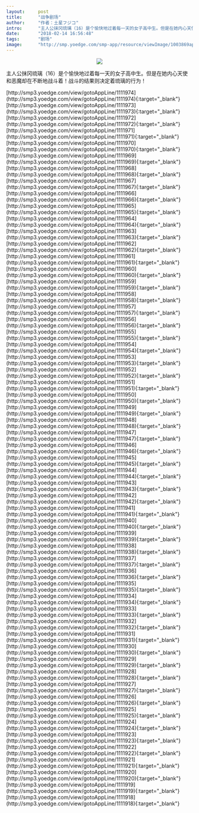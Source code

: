 ```yaml
---
layout:     post
title:      "战争剧场"
author:     "作者：土星フジコ"
intro:      "主人公抹冈琉璃（16）是个愉快地过着每一天的女子高中生。但是在她内心天使和恶魔却在不断地战斗着！战斗的结果则决定着琉璃的行为！"
date:       "2018-02-14 16:56:48"
tags:       "剧场"
image:      "http://smp.yoedge.com/smp-app/resource/viewImage/1003869appline.png"
---
```

<div style="text-align: center">
<p><img src="http://smp.yoedge.com/smp-app/resource/viewImage/1003869appline.png"/></p>
</div>
<p class="post-meta">
<span>主人公抹冈琉璃（16）是个愉快地过着每一天的女子高中生。但是在她内心天使和恶魔却在不断地战斗着！战斗的结果则决定着琉璃的行为！</span>
</p>
[http://smp3.yoedge.com/view/gotoAppLine/1111974](http://smp3.yoedge.com/view/gotoAppLine/1111974){:target="_blank"}
[http://smp3.yoedge.com/view/gotoAppLine/1111973](http://smp3.yoedge.com/view/gotoAppLine/1111973){:target="_blank"}
[http://smp3.yoedge.com/view/gotoAppLine/1111972](http://smp3.yoedge.com/view/gotoAppLine/1111972){:target="_blank"}
[http://smp3.yoedge.com/view/gotoAppLine/1111971](http://smp3.yoedge.com/view/gotoAppLine/1111971){:target="_blank"}
[http://smp3.yoedge.com/view/gotoAppLine/1111970](http://smp3.yoedge.com/view/gotoAppLine/1111970){:target="_blank"}
[http://smp3.yoedge.com/view/gotoAppLine/1111969](http://smp3.yoedge.com/view/gotoAppLine/1111969){:target="_blank"}
[http://smp3.yoedge.com/view/gotoAppLine/1111968](http://smp3.yoedge.com/view/gotoAppLine/1111968){:target="_blank"}
[http://smp3.yoedge.com/view/gotoAppLine/1111967](http://smp3.yoedge.com/view/gotoAppLine/1111967){:target="_blank"}
[http://smp3.yoedge.com/view/gotoAppLine/1111966](http://smp3.yoedge.com/view/gotoAppLine/1111966){:target="_blank"}
[http://smp3.yoedge.com/view/gotoAppLine/1111965](http://smp3.yoedge.com/view/gotoAppLine/1111965){:target="_blank"}
[http://smp3.yoedge.com/view/gotoAppLine/1111964](http://smp3.yoedge.com/view/gotoAppLine/1111964){:target="_blank"}
[http://smp3.yoedge.com/view/gotoAppLine/1111963](http://smp3.yoedge.com/view/gotoAppLine/1111963){:target="_blank"}
[http://smp3.yoedge.com/view/gotoAppLine/1111962](http://smp3.yoedge.com/view/gotoAppLine/1111962){:target="_blank"}
[http://smp3.yoedge.com/view/gotoAppLine/1111961](http://smp3.yoedge.com/view/gotoAppLine/1111961){:target="_blank"}
[http://smp3.yoedge.com/view/gotoAppLine/1111960](http://smp3.yoedge.com/view/gotoAppLine/1111960){:target="_blank"}
[http://smp3.yoedge.com/view/gotoAppLine/1111959](http://smp3.yoedge.com/view/gotoAppLine/1111959){:target="_blank"}
[http://smp3.yoedge.com/view/gotoAppLine/1111958](http://smp3.yoedge.com/view/gotoAppLine/1111958){:target="_blank"}
[http://smp3.yoedge.com/view/gotoAppLine/1111957](http://smp3.yoedge.com/view/gotoAppLine/1111957){:target="_blank"}
[http://smp3.yoedge.com/view/gotoAppLine/1111956](http://smp3.yoedge.com/view/gotoAppLine/1111956){:target="_blank"}
[http://smp3.yoedge.com/view/gotoAppLine/1111955](http://smp3.yoedge.com/view/gotoAppLine/1111955){:target="_blank"}
[http://smp3.yoedge.com/view/gotoAppLine/1111954](http://smp3.yoedge.com/view/gotoAppLine/1111954){:target="_blank"}
[http://smp3.yoedge.com/view/gotoAppLine/1111953](http://smp3.yoedge.com/view/gotoAppLine/1111953){:target="_blank"}
[http://smp3.yoedge.com/view/gotoAppLine/1111952](http://smp3.yoedge.com/view/gotoAppLine/1111952){:target="_blank"}
[http://smp3.yoedge.com/view/gotoAppLine/1111951](http://smp3.yoedge.com/view/gotoAppLine/1111951){:target="_blank"}
[http://smp3.yoedge.com/view/gotoAppLine/1111950](http://smp3.yoedge.com/view/gotoAppLine/1111950){:target="_blank"}
[http://smp3.yoedge.com/view/gotoAppLine/1111949](http://smp3.yoedge.com/view/gotoAppLine/1111949){:target="_blank"}
[http://smp3.yoedge.com/view/gotoAppLine/1111948](http://smp3.yoedge.com/view/gotoAppLine/1111948){:target="_blank"}
[http://smp3.yoedge.com/view/gotoAppLine/1111947](http://smp3.yoedge.com/view/gotoAppLine/1111947){:target="_blank"}
[http://smp3.yoedge.com/view/gotoAppLine/1111946](http://smp3.yoedge.com/view/gotoAppLine/1111946){:target="_blank"}
[http://smp3.yoedge.com/view/gotoAppLine/1111945](http://smp3.yoedge.com/view/gotoAppLine/1111945){:target="_blank"}
[http://smp3.yoedge.com/view/gotoAppLine/1111944](http://smp3.yoedge.com/view/gotoAppLine/1111944){:target="_blank"}
[http://smp3.yoedge.com/view/gotoAppLine/1111943](http://smp3.yoedge.com/view/gotoAppLine/1111943){:target="_blank"}
[http://smp3.yoedge.com/view/gotoAppLine/1111942](http://smp3.yoedge.com/view/gotoAppLine/1111942){:target="_blank"}
[http://smp3.yoedge.com/view/gotoAppLine/1111941](http://smp3.yoedge.com/view/gotoAppLine/1111941){:target="_blank"}
[http://smp3.yoedge.com/view/gotoAppLine/1111940](http://smp3.yoedge.com/view/gotoAppLine/1111940){:target="_blank"}
[http://smp3.yoedge.com/view/gotoAppLine/1111939](http://smp3.yoedge.com/view/gotoAppLine/1111939){:target="_blank"}
[http://smp3.yoedge.com/view/gotoAppLine/1111938](http://smp3.yoedge.com/view/gotoAppLine/1111938){:target="_blank"}
[http://smp3.yoedge.com/view/gotoAppLine/1111937](http://smp3.yoedge.com/view/gotoAppLine/1111937){:target="_blank"}
[http://smp3.yoedge.com/view/gotoAppLine/1111936](http://smp3.yoedge.com/view/gotoAppLine/1111936){:target="_blank"}
[http://smp3.yoedge.com/view/gotoAppLine/1111935](http://smp3.yoedge.com/view/gotoAppLine/1111935){:target="_blank"}
[http://smp3.yoedge.com/view/gotoAppLine/1111934](http://smp3.yoedge.com/view/gotoAppLine/1111934){:target="_blank"}
[http://smp3.yoedge.com/view/gotoAppLine/1111933](http://smp3.yoedge.com/view/gotoAppLine/1111933){:target="_blank"}
[http://smp3.yoedge.com/view/gotoAppLine/1111932](http://smp3.yoedge.com/view/gotoAppLine/1111932){:target="_blank"}
[http://smp3.yoedge.com/view/gotoAppLine/1111931](http://smp3.yoedge.com/view/gotoAppLine/1111931){:target="_blank"}
[http://smp3.yoedge.com/view/gotoAppLine/1111930](http://smp3.yoedge.com/view/gotoAppLine/1111930){:target="_blank"}
[http://smp3.yoedge.com/view/gotoAppLine/1111929](http://smp3.yoedge.com/view/gotoAppLine/1111929){:target="_blank"}
[http://smp3.yoedge.com/view/gotoAppLine/1111928](http://smp3.yoedge.com/view/gotoAppLine/1111928){:target="_blank"}
[http://smp3.yoedge.com/view/gotoAppLine/1111927](http://smp3.yoedge.com/view/gotoAppLine/1111927){:target="_blank"}
[http://smp3.yoedge.com/view/gotoAppLine/1111926](http://smp3.yoedge.com/view/gotoAppLine/1111926){:target="_blank"}
[http://smp3.yoedge.com/view/gotoAppLine/1111925](http://smp3.yoedge.com/view/gotoAppLine/1111925){:target="_blank"}
[http://smp3.yoedge.com/view/gotoAppLine/1111924](http://smp3.yoedge.com/view/gotoAppLine/1111924){:target="_blank"}
[http://smp3.yoedge.com/view/gotoAppLine/1111923](http://smp3.yoedge.com/view/gotoAppLine/1111923){:target="_blank"}
[http://smp3.yoedge.com/view/gotoAppLine/1111922](http://smp3.yoedge.com/view/gotoAppLine/1111922){:target="_blank"}
[http://smp3.yoedge.com/view/gotoAppLine/1111921](http://smp3.yoedge.com/view/gotoAppLine/1111921){:target="_blank"}
[http://smp3.yoedge.com/view/gotoAppLine/1111920](http://smp3.yoedge.com/view/gotoAppLine/1111920){:target="_blank"}
[http://smp3.yoedge.com/view/gotoAppLine/1111919](http://smp3.yoedge.com/view/gotoAppLine/1111919){:target="_blank"}
[http://smp3.yoedge.com/view/gotoAppLine/1111918](http://smp3.yoedge.com/view/gotoAppLine/1111918){:target="_blank"}


